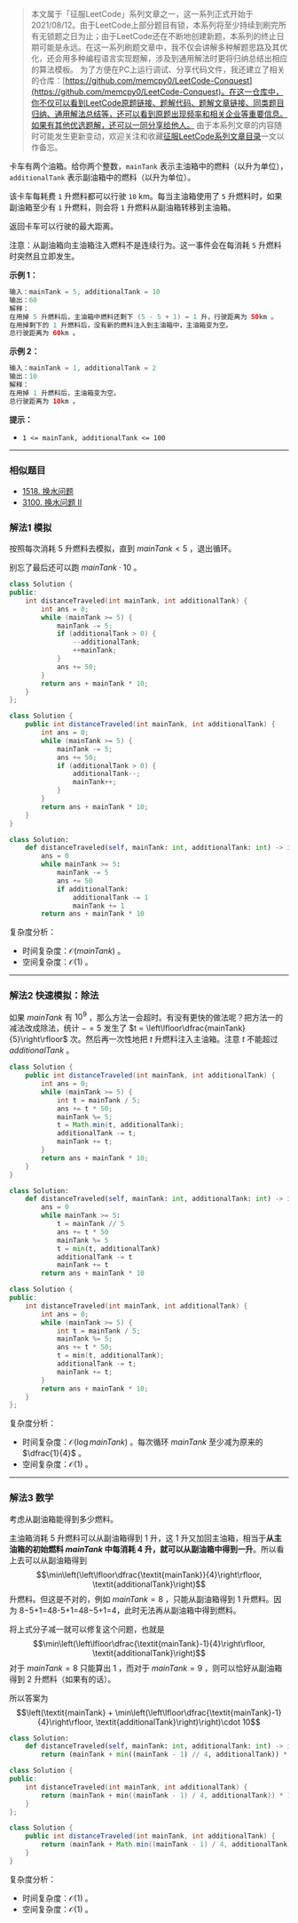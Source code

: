 > 本文属于「征服LeetCode」系列文章之一，这一系列正式开始于2021/08/12。由于LeetCode上部分题目有锁，本系列将至少持续到刷完所有无锁题之日为止；由于LeetCode还在不断地创建新题，本系列的终止日期可能是永远。在这一系列刷题文章中，我不仅会讲解多种解题思路及其优化，还会用多种编程语言实现题解，涉及到通用解法时更将归纳总结出相应的算法模板。
> <b></b>
> 为了方便在PC上运行调试、分享代码文件，我还建立了相关的仓库：[https://github.com/memcpy0/LeetCode-Conquest](https://github.com/memcpy0/LeetCode-Conquest)。在这一仓库中，你不仅可以看到LeetCode原题链接、题解代码、题解文章链接、同类题目归纳、通用解法总结等，还可以看到原题出现频率和相关企业等重要信息。如果有其他优选题解，还可以一同分享给他人。
> <b></b>
> 由于本系列文章的内容随时可能发生更新变动，欢迎关注和收藏[征服LeetCode系列文章目录](https://memcpy0.blog.csdn.net/article/details/119656559)一文以作备忘。

卡车有两个油箱。给你两个整数，`mainTank` 表示主油箱中的燃料（以升为单位），`additionalTank` 表示副油箱中的燃料（以升为单位）。

该卡车每耗费 `1` 升燃料都可以行驶 `10` km。每当主油箱使用了 `5` 升燃料时，如果副油箱至少有 `1` 升燃料，则会将 `1` 升燃料从副油箱转移到主油箱。

返回卡车可以行驶的最大距离。

注意：从副油箱向主油箱注入燃料不是连续行为。这一事件会在每消耗 `5` 升燃料时突然且立即发生。

**示例 1：**
```java
输入：mainTank = 5, additionalTank = 10
输出：60
解释：
在用掉 5 升燃料后，主油箱中燃料还剩下 (5 - 5 + 1) = 1 升，行驶距离为 50km 。
在用掉剩下的 1 升燃料后，没有新的燃料注入到主油箱中，主油箱变为空。
总行驶距离为 60km 。
```
**示例 2：**
```java
输入：mainTank = 1, additionalTank = 2
输出：10
解释：
在用掉 1 升燃料后，主油箱变为空。
总行驶距离为 10km 。
```
**提示：**
- `1 <= mainTank, additionalTank <= 100`

---
### 相似题目
- [1518. 换水问题](https://leetcode.cn/problems/water-bottles/)
- [3100. 换水问题 II](https://leetcode.cn/problems/water-bottles-ii/)
### 解法1 模拟
按照每次消耗 $5$ 升燃料去模拟，直到 $\textit{mainTank}< 5$ ，退出循环。

别忘了最后还可以跑 $\textit{mainTank}\cdot 10$ 。
```cpp
class Solution {
public: 
    int distanceTraveled(int mainTank, int additionalTank) {
        int ans = 0;
        while (mainTank >= 5) {
            mainTank -= 5;
            if (additionalTank > 0) {
                --additionalTank;
                ++mainTank;
            }
            ans += 50;
        }
        return ans + mainTank * 10;
    }
};
```

```java
class Solution {
    public int distanceTraveled(int mainTank, int additionalTank) {
        int ans = 0;
        while (mainTank >= 5) {
            mainTank -= 5;
            ans += 50;
            if (additionalTank > 0) {
                additionalTank--;
                mainTank++;
            }
        }
        return ans + mainTank * 10;
    }
}
```

```python
class Solution:
    def distanceTraveled(self, mainTank: int, additionalTank: int) -> int:
        ans = 0
        while mainTank >= 5:
            mainTank -= 5
            ans += 50
            if additionalTank:
                additionalTank -= 1
                mainTank += 1
        return ans + mainTank * 10
```
复杂度分析：
- 时间复杂度：$\mathcal{O}(\textit{mainTank})$ 。
- 空间复杂度：$\mathcal{O}(1)$ 。

---
### 解法2 快速模拟：除法
如果 $\textit{mainTank}$ 有 $10^9$ ，那么方法一会超时。有没有更快的做法呢？把方法一的减法改成除法，统计 $-= 5$ 发生了 $t = \left\lfloor\dfrac{mainTank}{5}\right\rfloor$ 次。然后再一次性地把 $t$ 升燃料注入主油箱。注意 $t$ 不能超过 $\textit{additionalTank}$ 。

```java
class Solution {
    public int distanceTraveled(int mainTank, int additionalTank) {
        int ans = 0;
        while (mainTank >= 5) {
            int t = mainTank / 5;
            ans += t * 50;
            mainTank %= 5;
            t = Math.min(t, additionalTank);
            additionalTank -= t;
            mainTank += t;
        }
        return ans + mainTank * 10;
    }
}
```

```python
class Solution:
    def distanceTraveled(self, mainTank: int, additionalTank: int) -> int:
        ans = 0
        while mainTank >= 5:
            t = mainTank // 5
            ans += t * 50
            mainTank %= 5
            t = min(t, additionalTank)
            additionalTank -= t
            mainTank += t
        return ans + mainTank * 10
```

```cpp
class Solution {
public: 
    int distanceTraveled(int mainTank, int additionalTank) {
        int ans = 0;
        while (mainTank >= 5) {
            int t = mainTank / 5;
            mainTank %= 5;
            ans += t * 50;
            t = min(t, additionalTank);
            additionalTank -= t;
            mainTank += t;
        }
        return ans + mainTank * 10;
    }
};
```
复杂度分析：
- 时间复杂度：$\mathcal{O}(\log\textit{mainTank})$ 。每次循环 $\textit{mainTank}$ 至少减为原来的 $\dfrac{1}{4}$​ 。
- 空间复杂度：$\mathcal{O}(1)$ 。

---
### 解法3 数学
考虑从副油箱能得到多少燃料。

主油箱消耗 $5$ 升燃料可以从副油箱得到 $1$ 升，这 $1$ 升又加回主油箱，相当于**从主油箱的初始燃料 $\textit{mainTank}$ 中每消耗 $4$ 升，就可以从副油箱中得到一升**。所以看上去可以从副油箱得到
$$\min\left(\left\lfloor\dfrac{\textit{mainTank}}{4}\right\rfloor, \textit{additionalTank}\right)$$ 
升燃料。但这是不对的，例如 $\textit{mainTank}=8$ ，只能从副油箱得到 $1$ 升燃料。因为 8−5+1=48-5+1=48−5+1=4，此时无法再从副油箱中得到燃料。

将上式分子减一就可以修复这个问题，也就是
$$\min\left(\left\lfloor\dfrac{\textit{mainTank}-1}{4}\right\rfloor, \textit{additionalTank}\right)$$
对于 $\textit{mainTank}=8$ 只能算出 $1$ ，而对于 $\textit{mainTank}=9$ ，则可以恰好从副油箱得到 $2$ 升燃料（如果有的话）。

所以答案为
$$\left(\textit{mainTank} + \min\left(\left\lfloor\dfrac{\textit{mainTank}-1}{4}\right\rfloor, \textit{additionalTank}\right)\right)\cdot 10$$

```python
class Solution:
    def distanceTraveled(self, mainTank: int, additionalTank: int) -> int:
        return (mainTank + min((mainTank - 1) // 4, additionalTank)) * 10;
```

```cpp
class Solution {
public: 
    int distanceTraveled(int mainTank, int additionalTank) {
        return (mainTank + min((mainTank - 1) / 4, additionalTank)) * 10;
    }
};
```

```java
class Solution {
    public int distanceTraveled(int mainTank, int additionalTank) {
        return (mainTank + Math.min((mainTank - 1) / 4, additionalTank)) * 10;
    }
}
```
复杂度分析：
- 时间复杂度：$\mathcal{O}(1)$ 。
- 空间复杂度：$\mathcal{O}(1)$ 。